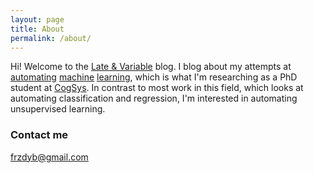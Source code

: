 ```yaml
---
layout: page
title: About
permalink: /about/
---
```


Hi! Welcome to the [Late & Variable](https://en.wikipedia.org/wiki/Latent_variable) blog. I blog about my attempts at [automating](https://www.technologyreview.com/s/535041/automating-the-data-scientists/) [machine](http://www.ml4aad.org/automl/) [learning](http://www.kdnuggets.com/2017/01/current-state-automated-machine-learning.html), which is what I'm researching as a PhD student at [CogSys](http://www.compute.dtu.dk/english/research/Cogsys). In contrast to most work in this field, which looks at automating classification and regression, I'm interested in automating unsupervised learning.

### Contact me

[frzdyb@gmail.com](mailto:frzdyb@gmail.com)
